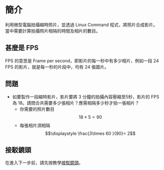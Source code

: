 # 簡介

利用微型電腦拍攝縮時照片，並透過 Linux Command 程式，將照片合成影片。當中需要計算拍攝照片相隔的時間及相片的數目。

## 甚麼是 FPS

FPS 的意思是 Frame per second，即影片的每一秒中有多少相片，例如一段 24 FPS 的影片，就是每一秒的片段中，均有 24 張圖片。

## 問題

* 如要製作一段縮時影片，影片要將 3 分鐘的拍攝內容壓縮至5秒，影片的 FPS 為 18。請問合共需要多少張相片？應需相隔多少秒才拍一張相片？
  * 你需要的照片數目 $$18 × 5 = 90$$
  * 每張相片須相隔 $$\displaystyle \frac{3\times 60 }{90}= 2$$

## 接駁鏡頭

在進入下一步前，請先按教學[接駁鏡頭](../picamera/connect\_to\_camera.md)。
